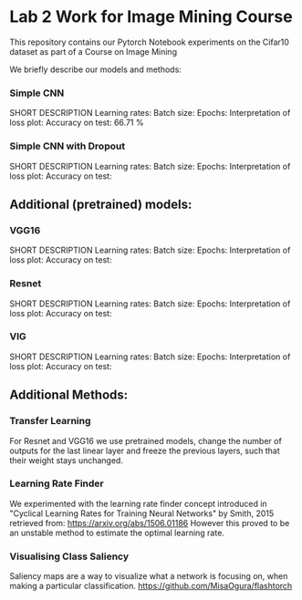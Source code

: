 # Lab 2 Work for Image Mining Course 

This repository contains our Pytorch Notebook experiments on the Cifar10 dataset as part of a Course on Image Mining 

We briefly describe our models and methods: 
### Simple CNN
SHORT DESCRIPTION 
Learning rates: 
Batch size: 
Epochs: 
Interpretation of loss plot: 
Accuracy on test: 66.71 %
### Simple CNN with Dropout
SHORT DESCRIPTION 
Learning rates: 
Batch size: 
Epochs: 
Interpretation of loss plot: 
Accuracy on test:
## Additional (pretrained) models:
### VGG16 
SHORT DESCRIPTION 
Learning rates: 
Batch size: 
Epochs: 
Interpretation of loss plot: 
Accuracy on test:
### Resnet
SHORT DESCRIPTION 
Learning rates: 
Batch size: 
Epochs: 
Interpretation of loss plot: 
Accuracy on test:
### VIG 
SHORT DESCRIPTION 
Learning rates: 
Batch size: 
Epochs: 
Interpretation of loss plot: 
Accuracy on test:
## Additional Methods: 
### Transfer Learning 
For Resnet and VGG16 we use pretrained models, change the number of outputs for the last linear layer and freeze the previous layers, such that their weight stays unchanged. 
### Learning Rate Finder 
We experimented with the learning rate finder concept introduced in "Cyclical Learning Rates for Training Neural Networks" by Smith, 2015 retrieved from: https://arxiv.org/abs/1506.01186 
However this proved to be an unstable method to estimate the optimal learning rate. 
### Visualising Class Saliency 
Saliency maps are a way to visualize what a network is focusing on, when making a particular classification.
https://github.com/MisaOgura/flashtorch

